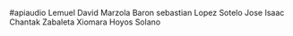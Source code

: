 #apiaudio
Lemuel David Marzola Baron
sebastian Lopez Sotelo
Jose Isaac Chantak Zabaleta 
Xiomara Hoyos Solano